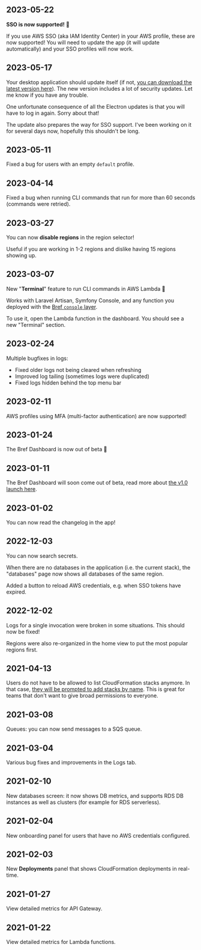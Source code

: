 ## 2023-05-22

**SSO is now supported!** 🎉

If you use AWS SSO (aka IAM Identity Center) in your AWS profile, these are now supported! You will need to update the app (it will update automatically) and your SSO profiles will now work.

## 2023-05-17

Your desktop application should update itself (if not, [you can download the latest version here](https://download.dashboard.bref.sh/)). The new version includes a lot of security updates. Let me know if you have any trouble.

One unfortunate consequence of all the Electron updates is that you will have to log in again. Sorry about that!

The update also prepares the way for SSO support. I've been working on it for several days now, hopefully this shouldn't be long.

## 2023-05-11

Fixed a bug for users with an empty `default` profile.

## 2023-04-14

Fixed a bug when running CLI commands that run for more than 60 seconds (commands were retried).

## 2023-03-27

You can now **disable regions** in the region selector!

Useful if you are working in 1-2 regions and dislike having 15 regions showing up.

## 2023-03-07

New "**Terminal**" feature to run CLI commands in AWS Lambda 🎉

Works with Laravel Artisan, Symfony Console, and any function you deployed with the [Bref `console` layer](https://bref.sh/docs/runtimes/console.html).

To use it, open the Lambda function in the dashboard. You should see a new "Terminal" section.

## 2023-02-24

Multiple bugfixes in logs:

- Fixed older logs not being cleared when refreshing
- Improved log tailing (sometimes logs were duplicated)
- Fixed logs hidden behind the top menu bar

## 2023-02-11

AWS profiles using MFA (multi-factor authentication) are now supported!

## 2023-01-24

The Bref Dashboard is now out of beta 🎉

## 2023-01-11

The Bref Dashboard will soon come out of beta, read more about [the v1.0 launch here](https://github.com/brefphp/dashboard/blob/main/Launch.md).

## 2023-01-02

You can now read the changelog in the app!

## 2022-12-03

You can now search secrets.

When there are no databases in the application (i.e. the current stack), the "databases" page now shows all databases of the same region.

Added a button to reload AWS credentials, e.g. when SSO tokens have expired.

## 2022-12-02

Logs for a single invocation were broken in some situations. This should now be fixed!

Regions were also re-organized in the home view to put the most popular regions first.

## 2021-04-13

Users do not have to be allowed to list CloudFormation stacks anymore. In that case, [they will be prompted to add stacks by name](https://twitter.com/matthieunapoli/status/1382017987939553280). This is great for teams that don't want to give broad permissions to everyone.

## 2021-03-08

Queues: you can now send messages to a SQS queue.

## 2021-03-04

Various bug fixes and improvements in the Logs tab.

## 2021-02-10

New databases screen: it now shows DB metrics, and supports RDS DB instances as well as clusters (for example for RDS serverless).

## 2021-02-04

New onboarding panel for users that have no AWS credentials configured.

## 2021-02-03

New **Deployments** panel that shows CloudFormation deployments in real-time.

## 2021-01-27

View detailed metrics for API Gateway.

## 2021-01-22

View detailed metrics for Lambda functions.
